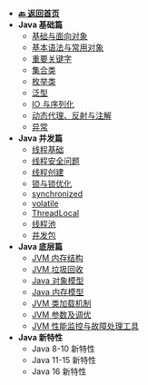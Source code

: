 <!-- 侧边栏 _sidebar.md -->

+ [**:back: 返回首页**](/basic/index.md)
+ **Java 基础篇**
    + [基础与面向对象](/basic/backend/java/basic/1_basic_and_oo.md)
    + [基本语法与常用对象](/basic/backend/java/basic/2_syntax_and_object.md)
    + [重要关键字](/basic/backend/java/basic/3_keyword.md)
    + [集合类](/basic/backend/java/basic/4_collection.md)
    + [枚举类](/basic/backend/java/basic/5_enum.md)
    + [泛型](/basic/backend/java/basic/6_generic.md)
    + [IO 与序列化](/basic/backend/java/basic/7_io_and_serialization.md)
    + [动态代理、反射与注解](/basic/backend/java/basic/8_proxy_reflection_annotation.md)
    + [异常](/basic/backend/java/basic/9_exception.md)
+ **Java 并发篇**
    + [线程基础](/basic/backend/java/concurrent/1_thread_basic.md)
    + [线程安全问题](/basic/backend/java/concurrent/2_thread_problem.md)
    + [线程创建](/basic/backend/java/concurrent/3_thread_create.md)
    + [锁与锁优化](/basic/backend/java/concurrent/4_lock_optimize.md)
    + [synchronized](/basic/backend/java/concurrent/5_synchronized.md)
    + [volatile](/basic/backend/java/concurrent/6_volatile.md)
    + [ThreadLocal](/basic/backend/java/concurrent/7_threadlocal.md)
    + [线程池](/basic/backend/java/concurrent/8_threadpool.md)
    + [并发包](/basic/backend/java/concurrent/9_j_u_c.md)
+ **Java 底层篇**
    + [JVM 内存结构](/basic/backend/java/jvm/1_jvm_memory_structure.md)
    + [JVM 垃圾回收](/basic/backend/java/jvm/2_jvm_garbage_collection.md)
    + [Java 对象模型](/basic/backend/java/jvm/3_java_object_model.md)
    + [Java 内存模型](/basic/backend/java/jvm/4_java_memory_model.md)
    + [JVM 类加载机制](/basic/backend/java/jvm/5_jvm_class_loader.md)
    + [JVM 参数及调优](/basic/backend/java/jvm/6_jvm_parameter_optimization.md)
    + [JVM 性能监控与故障处理工具](/basic/backend/java/jvm/7_jvm_performance_monitoring.md)
+ **Java 新特性**
    + Java 8-10 新特性
    + Java 11-15 新特性
    + Java 16 新特性